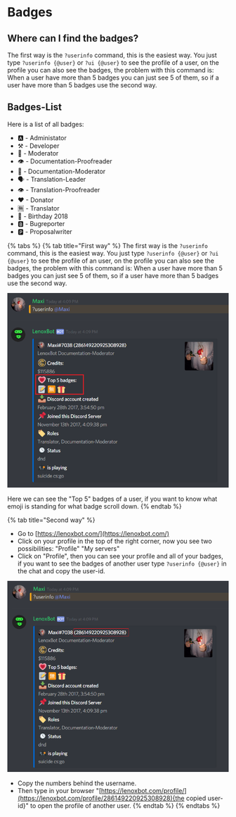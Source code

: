 # Badges

## Where can I find the badges?

The first way is the `?userinfo` command, this is the easiest way. You just type `?userinfo {@user}` or `?ui {@user}` to see the profile of a user, on the profile you can also see the badges, the problem with this command is: When a user have more than 5 badges you can just see 5 of them, so if a user have more than 5 badges use the second way.

## Badges-List

Here is a list of all badges:

*  🅰 - Administator
*  ⚒ - Developer
*  👮 - Moderator
*  👁 - Documentation-Proofreader
*  📝 - Documentation-Moderator
*  🗣 - Translation-Leader
*  👁 - Translation-Proofreader
*  ❤ - Donator
*  🈚 - Translator
*  🎁 - Birthday 2018
*  🅱 - Bugreporter
*  🅿 - Proposalwriter

{% tabs %}
{% tab title="First way" %}
The first way is the `?userinfo` command, this is the easiest way. You just type `?userinfo {@user}` or `?ui {@user}` to see the profile of an user, on the profile you can also see the badges, the problem with this command is: When a user have more than 5 badges you can just see 5 of them, so if a user have more than 5 badges use the second way.

![?userinfo Command](../.gitbook/assets/screenshot_29.png)

Here we can see the "Top 5" badges of a user, if you want to know what emoji is standing for what badge scroll down.
{% endtab %}

{% tab title="Second way" %}
* Go to [https://lenoxbot.com/](https://lenoxbot.com/)
* Click on your profile in the top of the right corner, now you see two possibilities: "Profile" "My servers"
* Click on "Profile", then you can see your profile and all of your badges, if you want to see the badges of another user type `?userinfo {@user}` in the chat and copy the user-id.

![?userinfo Command](../.gitbook/assets/screenshot_30.png)

* Copy the numbers behind the username.
* Then type in your browser "[https://lenoxbot.com/profile/](https://lenoxbot.com/profile/286149220925308928){the copied user-id}" to open the profile of another user.
{% endtab %}
{% endtabs %}

